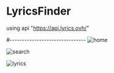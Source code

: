 # LyricsFinder
using api "https://api.lyrics.ovh/"

#-------------------------------
![home](https://user-images.githubusercontent.com/85139394/161393142-fe9b4e3e-fd2f-4b29-8edc-090fdb1454ec.jpg)

![search](https://user-images.githubusercontent.com/85139394/161393126-e30c55ee-c199-449b-888c-fa8fbab55d99.jpg)


![lyrics](https://user-images.githubusercontent.com/85139394/161393139-c1acab90-ad39-4287-908b-8a737dded680.jpg)

